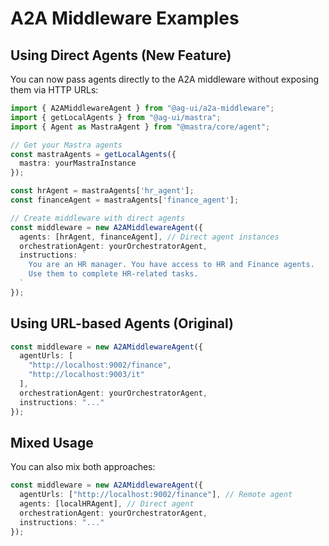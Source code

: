 # A2A Middleware Examples

## Using Direct Agents (New Feature)

You can now pass agents directly to the A2A middleware without exposing them via HTTP URLs:

```typescript
import { A2AMiddlewareAgent } from "@ag-ui/a2a-middleware";
import { getLocalAgents } from "@ag-ui/mastra";
import { Agent as MastraAgent } from "@mastra/core/agent";

// Get your Mastra agents
const mastraAgents = getLocalAgents({
  mastra: yourMastraInstance
});

const hrAgent = mastraAgents['hr_agent'];
const financeAgent = mastraAgents['finance_agent'];

// Create middleware with direct agents
const middleware = new A2AMiddlewareAgent({
  agents: [hrAgent, financeAgent], // Direct agent instances
  orchestrationAgent: yourOrchestratorAgent,
  instructions: `
    You are an HR manager. You have access to HR and Finance agents.
    Use them to complete HR-related tasks.
  `
});
```

## Using URL-based Agents (Original)

```typescript
const middleware = new A2AMiddlewareAgent({
  agentUrls: [
    "http://localhost:9002/finance",
    "http://localhost:9003/it"
  ],
  orchestrationAgent: yourOrchestratorAgent,
  instructions: "..."
});
```

## Mixed Usage

You can also mix both approaches:

```typescript
const middleware = new A2AMiddlewareAgent({
  agentUrls: ["http://localhost:9002/finance"], // Remote agent
  agents: [localHRAgent], // Direct agent
  orchestrationAgent: yourOrchestratorAgent,
  instructions: "..."
});
```
